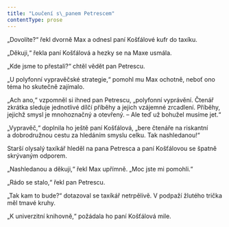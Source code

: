 ```yaml
---
title: "Loučení s\_panem Petrescem"
contentType: prose
---
```


<section>

„Dovolíte?“ řekl dvorně Max a odnesl paní Košťálové kufr do taxíku.

„Děkuji,“ řekla paní Košťálová a hezky se na Maxe usmála.

„Kde jsme to přestali?“ chtěl vědět pan Petrescu.

„U polyfonní vypravěčské strategie,“ pomohl mu Max ochotně, neboť ono téma ho skutečně zajímalo.

„Ach ano,“ vzpomněl si ihned pan Petrescu, „polyfonní vyprávění. Čtenář zkrátka sleduje jednotlivé dílčí příběhy a jejich vzájemné zrcadlení. Příběhy, jejichž smysl je mnohoznačný a otevřený. – Ale teď už bohužel musíme jet.“

„Vypravěč,“ doplnila ho ještě paní Košťálová, „bere čtenáře na riskantní a dobrodružnou cestu za hledáním smyslu celku. Tak nashledanou!“

Starší olysalý taxíkář hleděl na pana Petresca a paní Košťálovou se špatně skrývaným odporem.

„Nashledanou a děkuji,“ řekl Max upřímně. „Moc jste mi pomohli.“

„Rádo se stalo,“ řekl pan Petrescu.

„Tak kam to bude?“ dotazoval se taxíkář netrpělivě. V podpaží žlutého trička měl tmavé kruhy.

„K univerzitní knihovně,“ požádala ho paní Košťálová mile.

</section>
